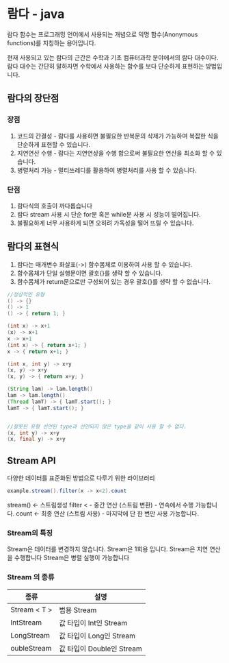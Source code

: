 # 람다 - java

람다 함수는 프로그래밍 언어에서 사용되는 개념으로 익명 함수(Anonymous functions)를 지칭하는 용어입니다.

현재 사용되고 있는 람다의 근간은 수학과 기초 컴퓨터과학 분야에서의 람다 대수이다. 람다 대수는 간단히 말하자면 수학에서 사용하는 함수를 보다 단순하게 표현하는 방법입니다.

## 람다의 장단점

### 장점

1. 코드의 간결성 - 람다를 사용하면 불필요한 반복문의 삭제가 가능하며 복잡한 식을 단순하게 표현할 수 있습니다.
2. 지연연산 수행 - 람다는 지연연상을 수행 함으로써 불필요한 연산을 최소화 할 수 있습니다.
3. 병렬처리 가능 - 멀티쓰레디를 활용하여 병렬처리를 사용 할 수 있습니다.

### 단점

1. 람다식의 호출이 까다롭습니다
2. 람다 stream 사용 시 단순 for문 혹은 while문 사용 시 성능이 떨어집니다.
3. 불필요하게 너무 사용하게 되면 오히려 가독성을 떨어 뜨릴 수 있습니다.

## 람다의 표현식

1. 람다는 매개변수 화살표(->) 함수몸체로 이용하여 사용 할 수 있습니다.
2. 함수몸체가 단일 실행문이면 괄호{}를 생략 할 수 있습니다.
3. 함수몸체가 return문으로만 구성되어 있는 경우 괄호{}를 생략 할 수 없습니다.

```java
//정상적인 유형
() -> {}
() -> 1
() -> { return 1; }

(int x) -> x+1
(x) -> x+1
x -> x+1
(int x) -> { return x+1; }
x -> { return x+1; }

(int x, int y) -> x+y
(x, y) -> x+y
(x, y) -> { return x+y; }

(String lam) -> lam.length()
lam -> lam.length()
(Thread lamT) -> { lamT.start(); }
lamT -> { lamT.start(); }


//잘못된 유형 선언된 type과 선언되지 않은 type을 같이 사용 할 수 없다.
(x, int y) -> x+y
(x, final y) -> x+y
```

## Stream API

다양한 데이터를 표준화된 방법으로 다루기 위한 라이브러리

```java
example.stream().filter(x -> x<2).count
```

stream() <- 스트림생성
filter < - 중간 연산 (스트림 변환) - 연속에서 수행 가능합니다.
count <- 최종 연산 (스트림 사용) - 마지막에 단 한 번만 사용 가능합니다.

### Stream의 특징

Stream은 데이터를 변경하지 않습니다.
Stream은 1회용 입니다.
Stream은 지연 연산을 수행합니다
Stream은 병렬 실행이 가능합니다

### Stream 의 종류
|종류 | 설명 |
| --- | --- |
| Stream < T > | 범용 Stream |
| IntStream | 값 타입이 Int인 Stream |
| LongStream | 값 타입이 Long인 Stream |
| oubleStream | 값 타입이 Double인 Stream |
